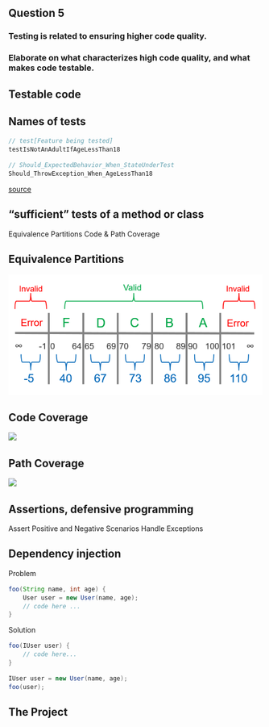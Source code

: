 <!-- slide -->
## Question 5
### Testing is related to ensuring higher code quality. 
### Elaborate on what characterizes high code quality, and what makes code testable.

<!-- slide -->

## Testable code

<!-- slide --->

## Names of tests

```java
// test[Feature being tested]
testIsNotAnAdultIfAgeLessThan18
```

```java
// Should_ExpectedBehavior_When_StateUnderTest
Should_ThrowException_When_AgeLessThan18
```

[source](https://dzone.com/articles/7-popular-unit-test-naming)

<!-- slide --->

## “sufficient” tests of a method or class
Equivalence Partitions
Code & Path Coverage

<!-- slide --->
## Equivalence Partitions
![equivalence partitions](../assets/equivalence-partitions.png)  

<!-- slide --->

## Code Coverage
![](https://i.imgur.com/eYVORrU.png)

<!-- slide --->

## Path Coverage
![](https://i.imgur.com/lP55O5Q.png)


<!-- slide --->

## Assertions, defensive programming
Assert Positive and Negative Scenarios
Handle Exceptions

<!-- slide --->

## Dependency injection
Problem
```java
foo(String name, int age) {
    User user = new User(name, age);
    // code here ...
}
```

Solution
```java
foo(IUser user) {
    // code here...
}
```
```java
IUser user = new User(name, age);
foo(user);
```

<!-- slide -->

## The Project